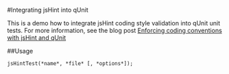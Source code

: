 #Integrating jsHint into qUnit

This is a demo how to integrate jsHint coding style validation into qUnit unit tests. For more information, see the blog post [Enforcing coding conventions with jsHint and qUnit](http://blog.gyoshev.net/2011/04/enforcing-coding-conventions-with-jshint-and-qunit)

##Usage

    jsHintTest(*name*, *file* [, *options*]);
 
